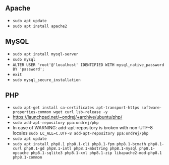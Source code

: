 ## Apache
- ```sudo apt update```
- ```sudo apt install apache2```

## MySQL
- ```sudo apt install mysql-server```
- ```sudo mysql```
- ```ALTER USER 'root'@'localhost' IDENTIFIED WITH mysql_native_password BY 'password';```
- ```exit```
- ```sudo mysql_secure_installation```

## PHP
- ```sudo apt-get install ca-certificates apt-transport-https software-properties-common wget curl lsb-release -y```
- https://launchpad.net/~ondrej/+archive/ubuntu/php/
- ```sudo add-apt-repository ppa:ondrej/php```
- In case of WARNING: add-apt-repository is broken with non-UTF-8 locales ```sudo LC_ALL=C.UTF-8 add-apt-repository ppa:ondrej/php```
- ```sudo apt update```
- ```sudo apt install php8.1 php8.1-cli php8.1-fpm php8.1-bcmath php8.1-curl php8.1-gd php8.1-intl php8.1-mbstring php8.1-mysql php8.1-opcache php8.1-sqlite3 php8.1-xml php8.1-zip libapache2-mod-php8.1 php8.1-common```
